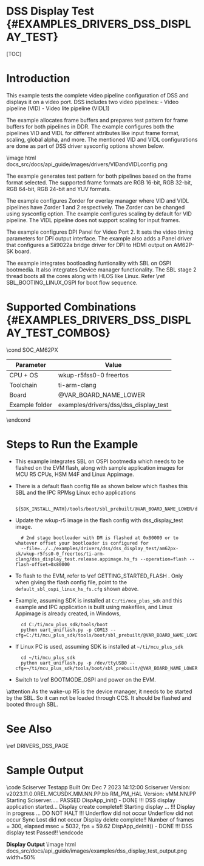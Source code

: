 # DSS Display Test {#EXAMPLES_DRIVERS_DSS_DISPLAY_TEST}

[TOC]
# Introduction

This example tests the complete video pipeline configuration of DSS and displays
it on a video port. DSS includes two video pipelines:
    - Video pipeline (VID)
    - Video lite pipeline (VIDL1)

The example allocates frame buffers and prepares test pattern for frame buffers
for both pipelines in DDR. The example configures both the pipelines VID and
VIDL for different attributes like input frame format, scaling, global alpha,
and more. The mentioned VID and VIDL configurations are done as part of DSS
driver sysconfig options shown below.

\image html docs_src/docs/api_guide/images/drivers/VIDandVIDLconfig.png


The example generates test pattern for both pipelines based on the frame format
selected. The supported frame formats are RGB 16-bit, RGB 32-bit, RGB 64-bit,
RGB 24-bit and YUV formats.

The example configures Zorder for overlay manager where VID and VIDL pipelines
have Zorder 1 and 2 respectively. The Zorder can be changed using sysconfig
option. The example configures scaling by default for VID pipeline. The VIDL
pipeline does not support scaling for input frames.

The example configures DPI Panel for Video Port 2. It sets the video timing
parameters for DPI output interface. The example also adds a Panel driver that
configures a Sii9022a bridge driver for DPI to HDMI output on AM62P-SK
board.

The example integrates bootloading funtionality with SBL on OSPI bootmedia. It
also integrates Device manager functionality. The SBL stage 2 thread boots all
the cores along with HLOS like Linux. Refer \ref SBL_BOOTING_LINUX_OSPI for boot
flow sequence.

# Supported Combinations {#EXAMPLES_DRIVERS_DSS_DISPLAY_TEST_COMBOS}

\cond SOC_AM62PX

 Parameter      | Value
 ---------------|-----------
 CPU + OS       | wkup-r5fss0-0 freertos
 Toolchain      | ti-arm-clang
 Board          | @VAR_BOARD_NAME_LOWER
 Example folder | examples/drivers/dss/dss_display_test

\endcond

# Steps to Run the Example

- This example integrates SBL on OSPI bootmedia which needs to be flashed on the
EVM flash, along with sample application images for MCU R5 CPUs, HSM M4F and
Linux Appimage.

- There is a default flash config file as shown below which flashes this SBL and the IPC RPMsg Linux echo applications

        ${SDK_INSTALL_PATH}/tools/boot/sbl_prebuilt/@VAR_BOARD_NAME_LOWER/default_sbl_ospi_linux_hs_fs.cfg

- Update the wkup-r5 image in the flash config with dss_display_test image.

        # 2nd stage bootloader with DM is flashed at 0x80000 or to whatever offset your bootloader is configured for
        --file=../../examples/drivers/dss/dss_display_test/am62px-sk/wkup-r5fss0-0_freertos/ti-arm-clang/dss_display_test.release.appimage.hs_fs --operation=flash --flash-offset=0x80000

- To flash to the EVM, refer to \ref GETTING_STARTED_FLASH . Only when giving
the flash config file, point to the `default_sbl_ospi_linux_hs_fs.cfg` shown above.

- Example, assuming SDK is installed at `C:/ti/mcu_plus_sdk` and this example
and IPC application is built using makefiles, and Linux Appimage is already
created, in Windows,

        cd C:/ti/mcu_plus_sdk/tools/boot
        python uart_uniflash.py -p COM13 --cfg=C:/ti/mcu_plus_sdk/tools/boot/sbl_prebuilt/@VAR_BOARD_NAME_LOWER/default_sbl_ospi_linux_hs_fs.cfg

- If Linux PC is used, assuming SDK is installed at `~/ti/mcu_plus_sdk`

        cd ~/ti/mcu_plus_sdk
        python uart_uniflash.py -p /dev/ttyUSB0 --cfg=~/ti/mcu_plus_sdk/tools/boot/sbl_prebuilt/@VAR_BOARD_NAME_LOWER/default_sbl_ospi_linux_hs_fs.cfg

- Switch to \ref BOOTMODE_OSPI and power on the EVM.

\attention As the wake-up R5 is the device manager, it needs to be started by
the SBL. So it can not be loaded through CCS. It should be flashed and booted
through SBL.

# See Also

\ref DRIVERS_DSS_PAGE

# Sample Output

\code
Sciserver Testapp Built On: Dec  7 2023 14:12:00
Sciserver Version: v2023.11.0.0REL.MCUSDK.MM.NN.PP.bb
RM_PM_HAL Version: vMM.NN.PP
Starting Sciserver..... PASSED
DispApp_init() - DONE !!!
DSS display application started...
Display create complete!!
Starting display ... !!!
Display in progress ... DO NOT HALT !!!
Underflow did not occur
Underflow did not occur
Sync Lost did not occur
Display delete complete!!
Number of frames = 300, elapsed msec = 5032, fps = 59.62
DispApp_deInit() - DONE !!!
DSS display test Passed!!
\endcode

**Display Output**
\image html docs_src/docs/api_guide/images/examples/dss_display_test_output.png width=50%
